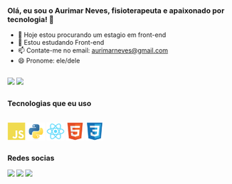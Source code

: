 ### Olá, eu sou o Aurimar Neves, fisioterapeuta e apaixonado por tecnologia! 👋


- 🔭 Hoje estou procurando um estagio em front-end
- 🌱 Estou estudando Front-end
- 📫 Contate-me no email: aurimarneves@gmail.com
- 😄 Pronome: ele/dele
##
<img width="48%" src="https://github-readme-stats.vercel.app/api?username=aurimarneves&show_icons=true&theme=merko"> <img width="43%" src="https://github-readme-stats.vercel.app/api/top-langs/?username=aurimarneves&layout=compact">




##
### Tecnologias que eu uso

<div style="display: inline_block"><br>
  <img align="center" alt="Rafa-Js" height="40" width="40" src="https://raw.githubusercontent.com/devicons/devicon/master/icons/javascript/javascript-plain.svg">
  <img align="center" alt ="Aurimar-Py" heigth="40" width="40"
  src="https://raw.githubusercontent.com/devicons/devicon/master/icons/python/python-original.svg">
  <img align="center" alt ="Aurimar-Py" heigth="40" width="40"
  src="https://raw.githubusercontent.com/devicons/devicon/master/icons/react/react-original.svg">
  
  <img align="center" alt="Rafa-HTML" height="40" width="40" src="https://raw.githubusercontent.com/devicons/devicon/master/icons/html5/html5-original.svg">
  <img align="center" alt="Rafa-CSS" height="40" width="40" src="https://raw.githubusercontent.com/devicons/devicon/master/icons/css3/css3-original.svg">
  
  ##
  ### Redes socias
  
<div> 
  <a href="https://www.instagram.com/aurimar_neves7/" target="_blank"><img src="https://img.shields.io/badge/-Instagram-%23E4405F?style=for-the-badge&logo=instagram&logoColor=white" target="_blank"></a>
  <a href = "mailto:aurimarneves@gmail.com"><img src="https://img.shields.io/badge/-Gmail-%23333?style=for-the-badge&logo=gmail&logoColor=white" target="_blank"></a>
  <a href="https://www.linkedin.com/in/aurimar-neves-5010a611b/" target="_blank"><img src="https://img.shields.io/badge/-LinkedIn-%230077B5?style=for-the-badge&logo=linkedin&logoColor=white" target="_blank"></a> 
  
</div>
